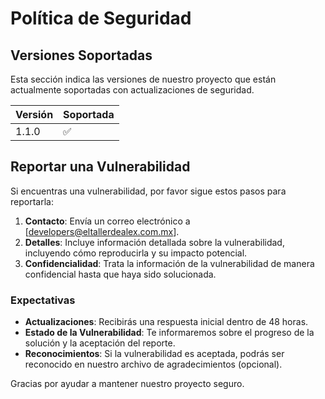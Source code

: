 # Política de Seguridad

## Versiones Soportadas

Esta sección indica las versiones de nuestro proyecto que están actualmente soportadas con actualizaciones de seguridad.

| Versión | Soportada         |
| ------- | ----------------- |
| 1.1.0   | :white_check_mark:|


## Reportar una Vulnerabilidad

Si encuentras una vulnerabilidad, por favor sigue estos pasos para reportarla:

1. **Contacto**: Envía un correo electrónico a [developers@eltallerdealex.com.mx].
2. **Detalles**: Incluye información detallada sobre la vulnerabilidad, incluyendo cómo reproducirla y su impacto potencial.
3. **Confidencialidad**: Trata la información de la vulnerabilidad de manera confidencial hasta que haya sido solucionada.

### Expectativas

- **Actualizaciones**: Recibirás una respuesta inicial dentro de 48 horas.
- **Estado de la Vulnerabilidad**: Te informaremos sobre el progreso de la solución y la aceptación del reporte.
- **Reconocimientos**: Si la vulnerabilidad es aceptada, podrás ser reconocido en nuestro archivo de agradecimientos (opcional).

Gracias por ayudar a mantener nuestro proyecto seguro.
